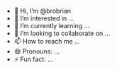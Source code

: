 - 👋 Hi, I’m @brobrian
- 👀 I’m interested in ...
- 🌱 I’m currently learning ...
- 💞️ I’m looking to collaborate on ...
- 📫 How to reach me ...
- 😄 Pronouns: ...
- ⚡ Fun fact: ...

<!---
brobrian/brobrian is a ✨ special ✨ repository because its `README.md` (this file) appears on your GitHub profile.
You can click the Preview link to take a look at your changes.
--->
